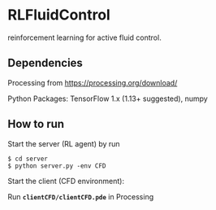 # RLFluidControl
reinforcement learning for active fluid control.

## Dependencies
Processing from https://processing.org/download/

Python Packages: TensorFlow 1.x (1.13+ suggested), numpy

## How to run

Start the server (RL agent) by run

```shell
$ cd server
$ python server.py -env CFD
```

Start the client (CFD environment):

Run **`clientCFD/clientCFD.pde`**  in Processing

